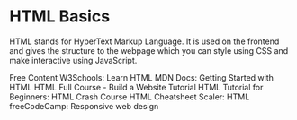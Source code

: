 # HTML Basics

HTML stands for HyperText Markup Language. It is used on the frontend and gives the structure to the webpage which you can style using CSS and make interactive using JavaScript.

<ResourceGroupTitle>Free Content</ResourceGroupTitle>
<BadgeLink badgeText='Read' colorScheme='yellow' href='https://www.w3schools.com/html/html_intro.asp'>W3Schools: Learn HTML</BadgeLink>
<BadgeLink badgeText='Read' colorScheme='yellow' href='https://developer.mozilla.org/en-US/docs/Learn/HTML/Introduction_to_HTML/Getting_started'>MDN Docs: Getting Started with HTML </BadgeLink>
<BadgeLink badgeText='Watch' href='https://www.youtube.com/watch?v=pQN-pnXPaVg'>HTML Full Course - Build a Website Tutorial</BadgeLink>
<BadgeLink badgeText='Watch' href='https://www.youtube.com/watch?v=qz0aGYrrlhU'>HTML Tutorial for Beginners: HTML Crash Course</BadgeLink>
<BadgeLink badgeText='Read' colorScheme='yellow' href='https://htmlcheatsheet.com'>HTML Cheatsheet</BadgeLink>
<BadgeLink badgeText='Course' colorScheme='green' href='https://www.scaler.com/topics/html'>Scaler: HTML</BadgeLink>
<BadgeLink badgeText='Read' colorScheme='blue' href='https://www.freecodecamp.org/learn/2022/responsive-web-design/'>freeCodeCamp: Responsive web design</BadgeLink>
